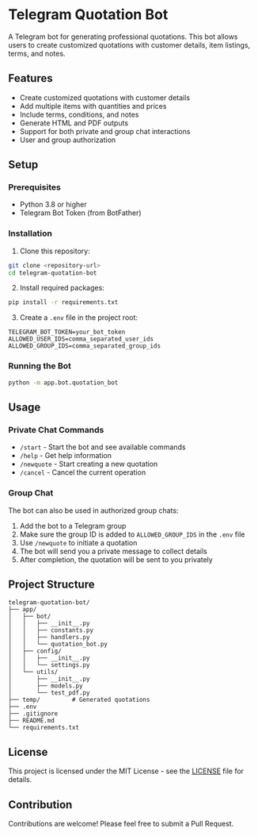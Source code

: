 # Telegram Quotation Bot

A Telegram bot for generating professional quotations. This bot allows users to create customized quotations with customer details, item listings, terms, and notes.

## Features

- Create customized quotations with customer details
- Add multiple items with quantities and prices
- Include terms, conditions, and notes
- Generate HTML and PDF outputs
- Support for both private and group chat interactions
- User and group authorization

## Setup

### Prerequisites

- Python 3.8 or higher
- Telegram Bot Token (from BotFather)

### Installation

1. Clone this repository:
```bash
git clone <repository-url>
cd telegram-quotation-bot
```

2. Install required packages:
```bash
pip install -r requirements.txt
```

3. Create a `.env` file in the project root:
```
TELEGRAM_BOT_TOKEN=your_bot_token
ALLOWED_USER_IDS=comma_separated_user_ids
ALLOWED_GROUP_IDS=comma_separated_group_ids
```

### Running the Bot

```bash
python -m app.bot.quotation_bot
```

## Usage

### Private Chat Commands

- `/start` - Start the bot and see available commands
- `/help` - Get help information
- `/newquote` - Start creating a new quotation
- `/cancel` - Cancel the current operation

### Group Chat

The bot can also be used in authorized group chats:

1. Add the bot to a Telegram group
2. Make sure the group ID is added to `ALLOWED_GROUP_IDS` in the `.env` file
3. Use `/newquote` to initiate a quotation
4. The bot will send you a private message to collect details
5. After completion, the quotation will be sent to you privately

## Project Structure

```
telegram-quotation-bot/
├── app/
│   ├── bot/
│   │   ├── __init__.py
│   │   ├── constants.py
│   │   ├── handlers.py
│   │   └── quotation_bot.py
│   ├── config/
│   │   ├── __init__.py
│   │   └── settings.py
│   └── utils/
│       ├── __init__.py
│       ├── models.py
│       └── test_pdf.py
├── temp/         # Generated quotations
├── .env
├── .gitignore
├── README.md
└── requirements.txt
```

## License

This project is licensed under the MIT License - see the [LICENSE](LICENSE) file for details.

## Contribution

Contributions are welcome! Please feel free to submit a Pull Request.
